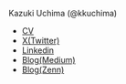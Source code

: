 Kazuki Uchima (@kkuchima)
* [CV](https://github.com/kkuchima/cv)
* [X(Twitter)](https://twitter.com/kkuchima)
* [Linkedin](https://www.linkedin.com/in/kazuki-uchima-49357014b)
* [Blog(Medium)](https://medium.com/@kuchima)
* [Blog(Zenn)](https://zenn.dev/kuchima)

<!---
kkuchima/kkuchima is a ✨ special ✨ repository because its `README.md` (this file) appears on your GitHub profile.
You can click the Preview link to take a look at your changes.
--->
